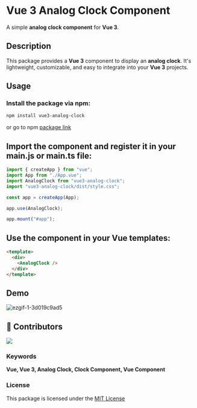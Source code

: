# Vue 3 Analog Clock Component

A simple **analog clock component** for **Vue 3**.

## Description

This package provides a **Vue 3** component to display an **analog clock**. It's lightweight, customizable, and easy to integrate into your **Vue 3** projects.

## Usage

### Install the package via npm:

```bash
npm install vue3-analog-clock
```
or go to npm <a href="https://www.npmjs.com/package/vue3-analog-clock" target="_blank">package link</a>

## Import the component and register it in your main.js or main.ts file:

```javascript
import { createApp } from "vue";
import App from "./App.vue";
import AnalogClock from "vue3-analog-clock";
import "vue3-analog-clock/dist/style.css";

const app = createApp(App);

app.use(AnalogClock);

app.mount("#app");
```

## Use the component in your Vue templates:

```html
<template>
  <div>
    <AnalogClock />
  </div>
</template>
```

## Demo

![ezgif-1-3d019c9ad5](https://github.com/MadhushaPrasad/vue-analog-clock/assets/50085447/fe6c60e1-a631-42cc-9d93-5bd1bc7e0791)

## 🌱 Contributors

[ ![](https://camo.githubusercontent.com/e5bdd846c2bf495454efaabb0e3ea72815dddd51492dd7366ad9cafae91f1223/68747470733a2f2f636f6e747269622e726f636b732f696d6167653f7265706f3d4d616468757368615072617361642f7675652d616e616c6f672d636c6f636b) ](https://github.com/MadhushaPrasad/vue-analog-clock/graphs/contributors)

### Keywords

**Vue, Vue 3, Analog Clock, Clock Component, Vue Component**

### License

This package is licensed under the [MIT License](https://github.com/MadhushaPrasad/vue-analog-clock/blob/main/LICENSE)
